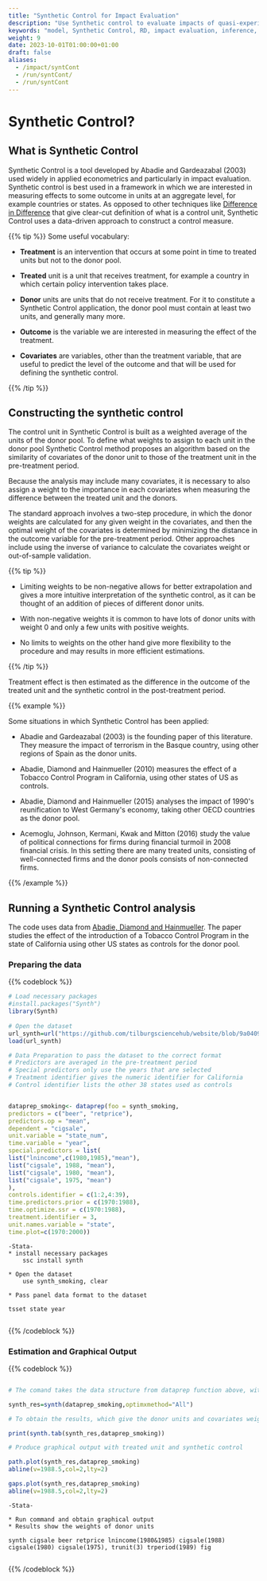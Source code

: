 ```yaml
---
title: "Synthetic Control for Impact Evaluation"
description: "Use Synthetic control to evaluate impacts of quasi-experiments"
keywords: "model, Synthetic Control, RD, impact evaluation, inference, quasi-experiment, abadie"
weight: 9
date: 2023-10-01T01:00:00+01:00
draft: false
aliases:
  - /impact/syntCont
  - /run/syntCont/
  - /run/syntCont
---
```

# Synthetic Control?

## What is Synthetic Control

Synthetic Control is a tool developed by Abadie and Gardeazabal (2003) used widely in applied econometrics and particularly in impact evaluation. Synthetic control is best used in a framework in which we are interested in measuring effects to some outcome in units at an aggregate level, for example countries or states. As opposed to other techniques like [Difference in Difference](/impact/evaluation) that give clear-cut definition of what is a control unit, Synthetic Control uses a data-driven approach to construct a control measure.

{{% tip %}}
Some useful vocabulary:

 - **Treatment** is an intervention that occurs at some point in time to treated units but not to the donor pool.

 - **Treated** unit is a unit that receives treatment, for example a country in which certain policy intervention takes place.

 - **Donor** units are units that do not receive treatment. For it to constitute a Synthetic Control application, the donor pool must contain at least two units, and generally many more.
 
 - **Outcome** is the variable we are interested in measuring the effect of the treatment.
 
 - **Covariates** are variables, other than the treatment variable, that are useful to predict the level of the outcome and that will be used for defining the synthetic control.
 
{{% /tip %}}

## Constructing the synthetic control

The control unit in Synthetic Control is built as a weighted average of the units of the donor pool. To define what weights to assign to each unit in the donor pool Synthetic Control method proposes an algorithm based on the similarity of covariates of the donor unit to those of the treatment unit in the pre-treatment period.

Because the analysis may include many covariates, it is necessary to also assign a weight to the importance in each covariates when measuring the difference between the treated unit and the donors.

The standard approach involves a two-step procedure, in which the donor weights are calculated for any given weight in the covariates, and then the optimal weight of the covariates is determined by minimizing the distance in the outcome variable for the pre-treatment period. Other approaches include using the inverse of variance to calculate the covariates weight or out-of-sample validation.

{{% tip %}}

 - Limiting weights to be non-negative allows for better extrapolation and gives a more intuitive interpretation of the synthetic control, as it can be thought of an addition of pieces of different donor units.
 
  - With non-negative weights it is common to have lots of donor units with weight 0 and only a few units with positive weights.

 - No limits to weights on the other hand give more flexibility to the procedure and may results in more efficient estimations.
 
{{% /tip %}}

Treatment effect is then estimated as the difference in the outcome of the treated unit and the synthetic control in the post-treatment period.

{{% example %}}

Some situations in which Synthetic Control has been applied:

 - Abadie and Gardeazabal (2003) is the founding paper of this literature. They measure the impact of terrorism in the Basque country, using other regions of Spain as the donor units.
 
 - Abadie, Diamond and Hainmueller (2010) measures the effect of a Tobacco Control Program in California, using other states of US as controls.
 
 - Abadie, Diamond and Hainmueller (2015) analyses the impact of 1990's reunification to West Germany's economy, taking other OECD countries as the donor pool.

 - Acemoglu, Johnson, Kermani, Kwak and Mitton (2016) study the value of political connections for firms during financial turmoil in 2008 financial crisis. In this setting there are many treated units, consisting of well-connected firms and the donor pools consists of non-connected firms.

{{% /example %}}

## Running a Synthetic Control analysis

The code uses data from [Abadie, Diamond and Hainmueller](https://www.nber.org/papers/w12831). The paper studies the effect of the introduction of a Tobacco Control Program in the state of California using other US states as controls for the donor pool. 

### Preparing the data

{{% codeblock %}}

```R
# Load necessary packages
#install.packages("Synth")
library(Synth)
	
# Open the dataset
url_synth=url("https://github.com/tilburgsciencehub/website/blob/9a0409c87948eb2cc523f9233b8e622574f55cac/content/building-blocks/analyze-data/regressions-paneldata/synth_smoking.Rdata?raw=true")
load(url_synth)

# Data Preparation to pass the dataset to the correct format
# Predictors are averaged in the pre-treatment period
# Special predictors only use the years that are selected
# Treatment identifier gives the numeric identifier for California
# Control identifier lists the other 38 states used as controls


dataprep_smoking<- dataprep(foo = synth_smoking,
predictors = c("beer", "retprice"),
predictors.op = "mean",
dependent = "cigsale",
unit.variable = "state_num",
time.variable = "year",
special.predictors = list(
list("lnincome",c(1980,1985),"mean"),
list("cigsale", 1988, "mean"),
list("cigsale", 1980, "mean"),
list("cigsale", 1975, "mean")
),
controls.identifier = c(1:2,4:39),
time.predictors.prior = c(1970:1988),
time.optimize.ssr = c(1970:1988),
treatment.identifier = 3,
unit.names.variable = "state",
time.plot=c(1970:2000))


```

```
-Stata-
* install necessary packages
	ssc install synth

* Open the dataset
	use synth_smoking, clear

* Pass panel data format to the dataset

tsset state year


```
{{% /codeblock %}}


### Estimation and Graphical Output


{{% codeblock %}}

```R

# The comand takes the data structure from dataprep function above, with the defined dependent variable and regressors

synth_res=synth(dataprep_smoking,optimxmethod="All")

# To obtain the results, which give the donor units and covariates weights

print(synth.tab(synth_res,dataprep_smoking))

# Produce graphical output with treated unit and synthetic control

path.plot(synth_res,dataprep_smoking)
abline(v=1988.5,col=2,lty=2)

gaps.plot(synth_res,dataprep_smoking)
abline(v=1988.5,col=2,lty=2)


```

```
-Stata-

* Run command and obtain graphical output
* Results show the weights of donor units

synth cigsale beer retprice lnincome(1980&1985) cigsale(1988)  cigsale(1980) cigsale(1975), trunit(3) trperiod(1989) fig


```
{{% /codeblock %}}


